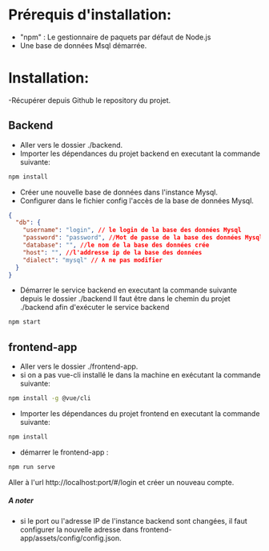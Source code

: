 # Prérequis d'installation:

- "npm" : Le gestionnaire de paquets par défaut de Node.js
- Une base de données Msql démarrée.

# Installation:

-Récupérer depuis Github le repository du projet.

## Backend

- Aller vers le dossier ./backend.
- Importer les dépendances du projet backend en executant la commande suivante:

```bash
npm install
```

- Créer une nouvelle base de données dans l'instance Mysql.
- Configurer dans le fichier config l'accès de la base de données Mysql.

```json
{
  "db": {
    "username": "login", // le login de la base des données Mysql
    "password": "password", //Mot de passe de la base des données Mysql
    "database": "", //le nom de la base des données crée
    "host": "", //l'addresse ip de la base des données
    "dialect": "mysql" // A ne pas modifier
  }
}
```

- Démarrer le service backend en executant la commande suivante depuis le dossier ./backend
  Il faut être dans le chemin du projet ./backend afin d'exécuter le service backend

```bash
npm start
```

## frontend-app

- Aller vers le dossier ./frontend-app.
- si on a pas vue-cli installé le dans la machine en exécutant la commande suivante:

```bash
npm install -g @vue/cli

```

- Importer les dépendances du projet frontend en executant la commande suivante:

```bash
npm install
```

- démarrer le frontend-app :

```bash
npm run serve
```

Aller à l'url http://localhost:port/#/login et créer un nouveau compte.

##### A noter

- si le port ou l'adresse IP de l'instance backend sont changées, il faut configurer la nouvelle adresse dans
  frontend-app/assets/config/config.json.
